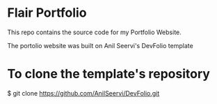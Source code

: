 # Flair Portfolio
This repo contains the source code for my Portfolio Website. 

The portolio website was built on Anil Seervi's DevFolio template 
# To clone the template's repository
$ git clone https://github.com/AnilSeervi/DevFolio.git